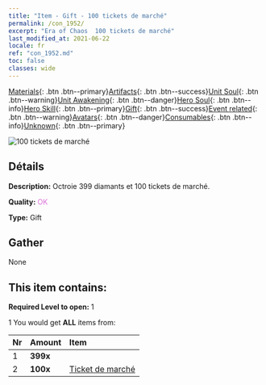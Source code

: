 ```yaml
---
title: "Item - Gift - 100 tickets de marché"
permalink: /con_1952/
excerpt: "Era of Chaos  100 tickets de marché"
last_modified_at: 2021-06-22
locale: fr
ref: "con_1952.md"
toc: false
classes: wide
---
```

 [Materials](/ItemsFR/){: .btn .btn--primary}[Artifacts](/ItemsFR/Artifacts/){: .btn .btn--success}[Unit Soul](/ItemsFR/UnitSoul/){: .btn .btn--warning}[Unit Awakening](/ItemsFR/UnitAwakening/){: .btn .btn--danger}[Hero Soul](/ItemsFR/HeroSoul/){: .btn .btn--info}[Hero Skill](/ItemsFR/HeroSkill/){: .btn .btn--primary}[Gift](/ItemsFR/Gift/){: .btn .btn--success}[Event related](/ItemsFR/Events/){: .btn .btn--warning}[Avatars](/ItemsFR/Avatars/){: .btn .btn--danger}[Consumables](/ItemsFR/Consumables/){: .btn .btn--info}[Unknown](/ItemsFR/Unknown/){: .btn .btn--primary}

 ![100 tickets de marché](/images/t/i_907578.png)

## Détails
 **Description:** Octroie 399 diamants et 100 tickets de marché.

 **Quality:** <span style="color: #DA70D6">OK</span>

 **Type:** Gift

## Gather

  None

## This item contains:

 **Required Level to open:** 1

 1 You would get **ALL** items  from:

  | Nr | Amount |     Item    |
  |:---|:-------|:------------|
  | 1 |  **399x** | <i class="fas fa-gem"/> |  | 
  | 2 |  **100x** | [Ticket de marché](/ItemsFR/con_1157/) |  | 
